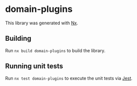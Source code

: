 # domain-plugins

This library was generated with [Nx](https://nx.dev).

## Building

Run `nx build domain-plugins` to build the library.

## Running unit tests

Run `nx test domain-plugins` to execute the unit tests via [Jest](https://jestjs.io).

